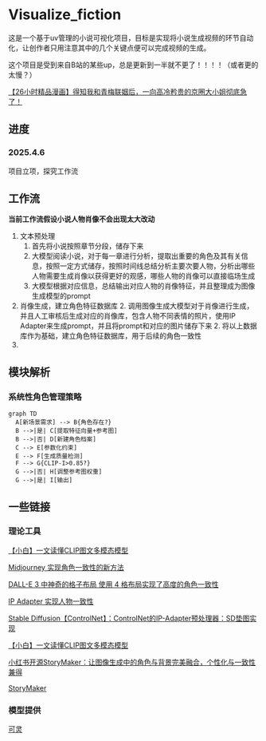 # Visualize_fiction

这是一个基于uv管理的小说可视化项目，目标是实现将小说生成视频的环节自动化，让创作者只用注意其中的几个关键点便可以完成视频的生成。

这个项目是受到来自B站的某些up，总是更新到一半就不更了！！！！（或者更的太慢？）

[【26小时精品漫画】得知我和青梅联姻后，一向高冷矜贵的京圈大小姐彻底急了！](https://www.bilibili.com/video/BV1CTQkYfELF?spm_id_from=333.788.videopod.episodes&vd_source=7c5af907927ab5070c4787c2f1712d49&p=5)

## 进度

### 2025.4.6

项目立项，探究工作流

## 工作流

**当前工作流假设小说人物肖像不会出现太大改动**  

1. 文本预处理
    1. 首先将小说按照章节分段，储存下来
    1. 大模型阅读小说，对于每一章进行分析，提取出重要的角色及其有关信息，按照一定方式储存，按照时间线总结分析主要次要人物，分析出哪些人物需要生成肖像以获得更好的观感，哪些人物的肖像可以直接临场生成
    1. 大模型根据对应信息，总结输出对应人物的肖像特征，并且整理成为图像生成模型的prompt
2. 肖像生成，建立​​角色特征数据库
   2. 调用图像生成大模型对于肖像进行生成，并且人工审核后生成对应的肖像库，包含人物不同表情的照片，使用IP Adapter来生成prompt，并且将prompt和对应的图片储存下来
   2. 将以上数据库作为基础，建立角色特征数据库，用于后续的角色一致性
3. 

## 模块解析

### 系统性角色管理策略

```mermaid
graph TD
  A[新场景需求] --> B{角色存在?}
  B -->|是| C[提取特征向量+参考图]
  B -->|否| D[新建角色档案]
  C --> E[参数化约束]
  E --> F[生成质量检测]
  F --> G{CLIP-I>0.85?}
  G -->|否| H[调整参考图权重]
  G -->|是| I[输出]
```

## 一些链接

### 理论工具

[【小白】一文读懂CLIP图文多模态模型](https://blog.csdn.net/weixin_47228643/article/details/136690837)

[Midjourney 实现角色一致性的新方法](https://juejin.cn/post/7312759727994028071)

[DALL-E 3 中神奇的格子布局 使用 4 格布局实现了高度的角色一致性](https://myaiforce.com.cn/dalle-3-grid-layout/)

[IP Adapter 实现人物一致性](https://zhuanlan.zhihu.com/p/655898828)

[Stable Diffusion【ControlNet】：ControlNet的IP-Adapter预处理器：SD垫图实现](https://zhuanlan.zhihu.com/p/673371624)

[【小白】一文读懂CLIP图文多模态模型](https://blog.csdn.net/weixin_47228643/article/details/136690837)

[小红书开源StoryMaker：让图像生成中的角色与背景完美融合，个性化与一致性兼得](https://zhuanlan.zhihu.com/p/11051569775)

[StoryMaker](https://github.com/RedAIGC/StoryMaker)

### 模型提供

[可灵](https://app.klingai.com/cn/)
